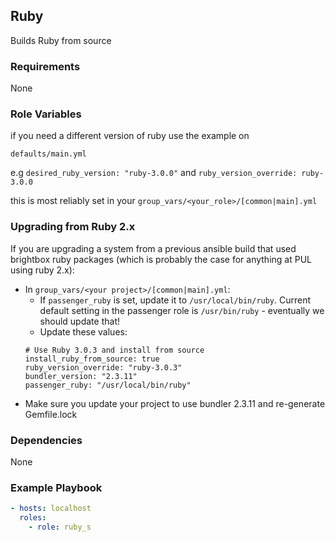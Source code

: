 ## Ruby

Builds Ruby from source

### Requirements

None

### Role Variables

if you need a different version of ruby use the example on

`defaults/main.yml`

e.g `desired_ruby_version: "ruby-3.0.0"` and `ruby_version_override: ruby-3.0.0`

this is most reliably set in your `group_vars/<your_role>/[common|main].yml`

### Upgrading from Ruby 2.x

If you are upgrading a system from a previous ansible build that used brightbox
ruby packages (which is probably the case for anything at PUL using ruby 2.x):

* In `group_vars/<your project>/[common|main].yml`:
  * If `passenger_ruby` is set, update it to `/usr/local/bin/ruby`. Current default setting in the passenger role is `/usr/bin/ruby` - eventually we should update that!
  * Update these values:
  ```
  # Use Ruby 3.0.3 and install from source
  install_ruby_from_source: true
  ruby_version_override: "ruby-3.0.3"
  bundler_version: "2.3.11"
  passenger_ruby: "/usr/local/bin/ruby"
  ```
* Make sure you update your project to use bundler 2.3.11 and re-generate Gemfile.lock

### Dependencies

None

### Example Playbook

```yaml
- hosts: localhost
  roles:
    - role: ruby_s
```
